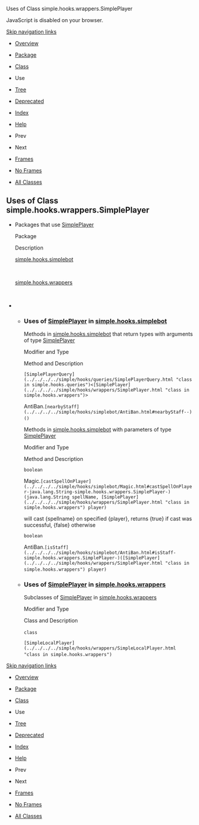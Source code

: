 Uses of Class simple.hooks.wrappers.SimplePlayer   <!-- try { if (location.href.indexOf('is-external=true') == -1) { parent.document.title="Uses of Class simple.hooks.wrappers.SimplePlayer"; } } catch(err) { } //-->

JavaScript is disabled on your browser.

[Skip navigation links](#skip.navbar.top "Skip navigation links")

*   [Overview](../../../../overview-summary.html)
*   [Package](../package-summary.html)
*   [Class](../../../../simple/hooks/wrappers/SimplePlayer.html "class in simple.hooks.wrappers")
*   Use
*   [Tree](../package-tree.html)
*   [Deprecated](../../../../deprecated-list.html)
*   [Index](../../../../index-files/index-1.html)
*   [Help](../../../../help-doc.html)

*   Prev
*   Next

*   [Frames](../../../../index.html?simple/hooks/wrappers/class-use/SimplePlayer.html)
*   [No Frames](SimplePlayer.html)

*   [All Classes](../../../../allclasses-noframe.html)

<!-- allClassesLink = document.getElementById("allclasses\_navbar\_top"); if(window==top) { allClassesLink.style.display = "block"; } else { allClassesLink.style.display = "none"; } //-->

Uses of Class  
simple.hooks.wrappers.SimplePlayer
--------------------------------------------------

*   Packages that use [SimplePlayer](../../../../simple/hooks/wrappers/SimplePlayer.html "class in simple.hooks.wrappers") 
    
    Package
    
    Description
    
    [simple.hooks.simplebot](#simple.hooks.simplebot)
    
     
    
    [simple.hooks.wrappers](#simple.hooks.wrappers)
    
     
    
*   *   ### Uses of [SimplePlayer](../../../../simple/hooks/wrappers/SimplePlayer.html "class in simple.hooks.wrappers") in [simple.hooks.simplebot](../../../../simple/hooks/simplebot/package-summary.html)
        
        Methods in [simple.hooks.simplebot](../../../../simple/hooks/simplebot/package-summary.html) that return types with arguments of type [SimplePlayer](../../../../simple/hooks/wrappers/SimplePlayer.html "class in simple.hooks.wrappers") 
        
        Modifier and Type
        
        Method and Description
        
        `[SimplePlayerQuery](../../../../simple/hooks/queries/SimplePlayerQuery.html "class in simple.hooks.queries")<[SimplePlayer](../../../../simple/hooks/wrappers/SimplePlayer.html "class in simple.hooks.wrappers")>`
        
        AntiBan.`[nearbyStaff](../../../../simple/hooks/simplebot/AntiBan.html#nearbyStaff--)()` 
        
        Methods in [simple.hooks.simplebot](../../../../simple/hooks/simplebot/package-summary.html) with parameters of type [SimplePlayer](../../../../simple/hooks/wrappers/SimplePlayer.html "class in simple.hooks.wrappers") 
        
        Modifier and Type
        
        Method and Description
        
        `boolean`
        
        Magic.`[castSpellOnPlayer](../../../../simple/hooks/simplebot/Magic.html#castSpellOnPlayer-java.lang.String-simple.hooks.wrappers.SimplePlayer-)(java.lang.String spellName, [SimplePlayer](../../../../simple/hooks/wrappers/SimplePlayer.html "class in simple.hooks.wrappers") player)`
        
        will cast {spellname} on specified {player}, returns {true} if cast was successful, {false} otherwise
        
        `boolean`
        
        AntiBan.`[isStaff](../../../../simple/hooks/simplebot/AntiBan.html#isStaff-simple.hooks.wrappers.SimplePlayer-)([SimplePlayer](../../../../simple/hooks/wrappers/SimplePlayer.html "class in simple.hooks.wrappers") player)` 
        
    *   ### Uses of [SimplePlayer](../../../../simple/hooks/wrappers/SimplePlayer.html "class in simple.hooks.wrappers") in [simple.hooks.wrappers](../../../../simple/hooks/wrappers/package-summary.html)
        
        Subclasses of [SimplePlayer](../../../../simple/hooks/wrappers/SimplePlayer.html "class in simple.hooks.wrappers") in [simple.hooks.wrappers](../../../../simple/hooks/wrappers/package-summary.html) 
        
        Modifier and Type
        
        Class and Description
        
        `class` 
        
        `[SimpleLocalPlayer](../../../../simple/hooks/wrappers/SimpleLocalPlayer.html "class in simple.hooks.wrappers")` 
        

[Skip navigation links](#skip.navbar.bottom "Skip navigation links")

*   [Overview](../../../../overview-summary.html)
*   [Package](../package-summary.html)
*   [Class](../../../../simple/hooks/wrappers/SimplePlayer.html "class in simple.hooks.wrappers")
*   Use
*   [Tree](../package-tree.html)
*   [Deprecated](../../../../deprecated-list.html)
*   [Index](../../../../index-files/index-1.html)
*   [Help](../../../../help-doc.html)

*   Prev
*   Next

*   [Frames](../../../../index.html?simple/hooks/wrappers/class-use/SimplePlayer.html)
*   [No Frames](SimplePlayer.html)

*   [All Classes](../../../../allclasses-noframe.html)

<!-- allClassesLink = document.getElementById("allclasses\_navbar\_bottom"); if(window==top) { allClassesLink.style.display = "block"; } else { allClassesLink.style.display = "none"; } //-->
